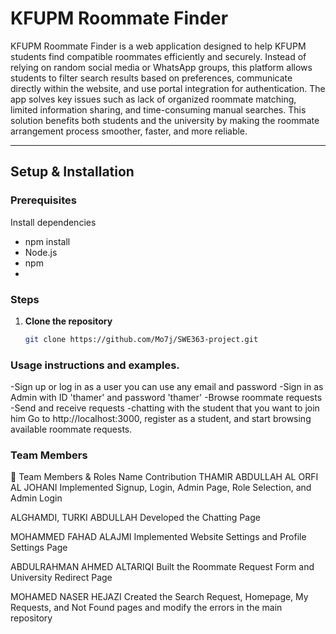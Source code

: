 #  KFUPM Roommate Finder

KFUPM Roommate Finder is a web application designed to help KFUPM students find compatible roommates efficiently and securely.
Instead of relying on random social media or WhatsApp groups, this platform allows students to filter search results based on preferences, communicate directly within the website, and use portal integration for authentication.
The app solves key issues such as lack of organized roommate matching, limited information sharing, and time-consuming manual searches.
This solution benefits both students and the university by making the roommate arrangement process smoother, faster, and more reliable.

---

## Setup & Installation

### Prerequisites

Install dependencies
- npm install 
- Node.js 
- npm  
- 

### Steps

1. **Clone the repository**
   ```bash
   git clone https://github.com/Mo7j/SWE363-project.git
### Usage instructions and examples.
-Sign up or log in as a user you can use any email and password 
-Sign in as Admin with ID 'thamer' and password 'thamer'
-Browse roommate requests
-Send and receive requests
-chatting with the student that you want to join him 
Go to http://localhost:3000, register as a student, and start browsing available roommate requests.
###  Team Members 
👥 Team Members & Roles
Name	                                  Contribution
THAMIR ABDULLAH AL ORFI AL JOHANI	      Implemented Signup, Login, Admin Page, Role Selection, 
                                        and Admin Login
                                        
ALGHAMDI, TURKI ABDULLAH	              Developed the Chatting Page

MOHAMMED FAHAD ALAJMI                  	Implemented Website Settings and Profile Settings Page

ABDULRAHMAN AHMED ALTARIQI	            Built the Roommate Request Form and University Redirect 
                                        Page
                                        
MOHAMED NASER HEJAZI                   	Created the Search Request, Homepage, My Requests, and 
                                        Not Found pages and modify the errors in the main 
                                        repository

                                        


